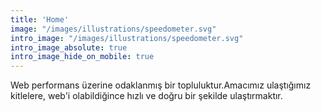 ```yaml
---
title: 'Home'
image: "/images/illustrations/speedometer.svg"
intro_image: "/images/illustrations/speedometer.svg"
intro_image_absolute: true
intro_image_hide_on_mobile: true
---
```



Web performans üzerine odaklanmış bir topluluktur.Amacımız ulaştığımız kitlelere, web'i olabildiğince hızlı ve doğru bir şekilde ulaştırmaktır.




